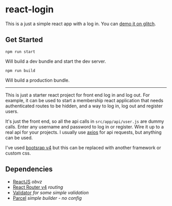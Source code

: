 react-login
=================

This is a just a simple react app with a log in. You can [demo it on glitch](https://react-login.glitch.me).


Get Started
------------

```
npm run start
```
Will build a dev bundle and start the dev server.

```
npm run build
```
Will build a production bundle.

---

This is just a starter react project for front end log in and log out. For example, it can be used to start a membership react application that needs authenticated routes to be hidden, and a way to log in, log out and register users.

It's just the front end, so all the api calls in `src/app/api/user.js` are dummy calls. Enter any username and password to log in or register. Wire it up to a real api for your projects. I usually use [axios](https://www.npmjs.com/package/axios) for api requests, but anything can be used.

I've used [bootsrap v4](https://getbootstrap.com/) but this can be replaced with another framework or custom css.


Dependencies
------------

- [ReactJS](https://reactjs.org/) *obvz*
- [React Router v4](https://reacttraining.com/react-router/) *routing*
- [Validator](https://www.npmjs.com/package/validator) *for some simple validation*
- [Parcel](https://parceljs.org/) *simple builder - no config*
